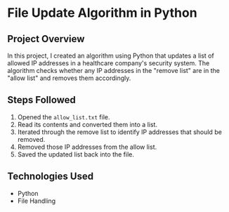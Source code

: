 # File Update Algorithm in Python

## Project Overview
In this project, I created an algorithm using Python that updates a list of allowed IP addresses in a healthcare company's security system. The algorithm checks whether any IP addresses in the "remove list" are in the "allow list" and removes them accordingly.

## Steps Followed
1. Opened the `allow_list.txt` file.
2. Read its contents and converted them into a list.
3. Iterated through the remove list to identify IP addresses that should be removed.
4. Removed those IP addresses from the allow list.
5. Saved the updated list back into the file.

## Technologies Used
- Python
- File Handling

